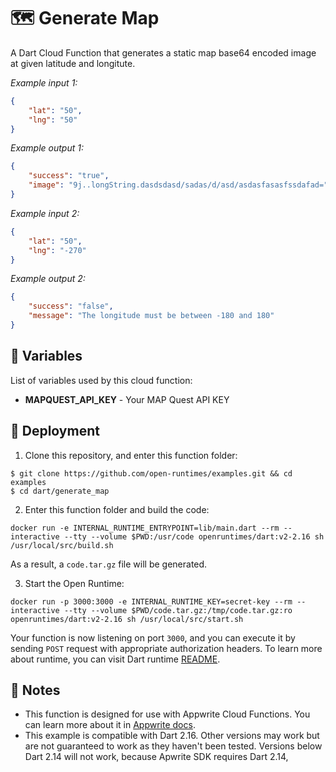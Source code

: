 # 🗺️ Generate Map

A Dart Cloud Function that generates a static map base64 encoded image at given latitude and longitute.

_Example input 1:_

```json
{
    "lat": "50", 
    "lng": "50"
}
```

_Example output 1:_


```json
{
    "success": "true",
    "image": "9j..longString.dasdsdasd/sadas/d/asd/asdasfasasfssdafad="
}
```
_Example input 2:_

```json
{
    "lat": "50", 
    "lng": "-270"
}
```

_Example output 2:_


```json
{
    "success": "false",
    "message": "The longitude must be between -180 and 180"
}
```

## 📝 Variables

List of variables used by this cloud function:

- **MAPQUEST_API_KEY** - Your MAP Quest API KEY 

## 🚀 Deployment

1. Clone this repository, and enter this function folder:

```
$ git clone https://github.com/open-runtimes/examples.git && cd examples
$ cd dart/generate_map
```

2. Enter this function folder and build the code:
```
docker run -e INTERNAL_RUNTIME_ENTRYPOINT=lib/main.dart --rm --interactive --tty --volume $PWD:/usr/code openruntimes/dart:v2-2.16 sh /usr/local/src/build.sh
```
As a result, a `code.tar.gz` file will be generated.

3. Start the Open Runtime:
```
docker run -p 3000:3000 -e INTERNAL_RUNTIME_KEY=secret-key --rm --interactive --tty --volume $PWD/code.tar.gz:/tmp/code.tar.gz:ro openruntimes/dart:v2-2.16 sh /usr/local/src/start.sh
```

Your function is now listening on port `3000`, and you can execute it by sending `POST` request with appropriate authorization headers. To learn more about runtime, you can visit Dart runtime [README](https://github.com/open-runtimes/open-runtimes/tree/main/runtimes/dart-2.16).

## 📝 Notes
 - This function is designed for use with Appwrite Cloud Functions. You can learn more about it in [Appwrite docs](https://appwrite.io/docs/functions).
 - This example is compatible with Dart 2.16. Other versions may work but are not guaranteed to work as they haven't been tested. Versions below Dart 2.14 will not work, because Apwrite SDK requires Dart 2.14,
